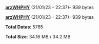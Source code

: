 [**arzWHPHY**](/data/arzWHPHY.txt) (21/01/23 - 22:37)- 939 bytes

[**arzWHPHY**](/data/arzWHPHY.txt) (21/01/23 - 22:37)- 939 bytes

**Total Datas**: 5765

**Total Size**: 34.16 MB / 34.2 MB